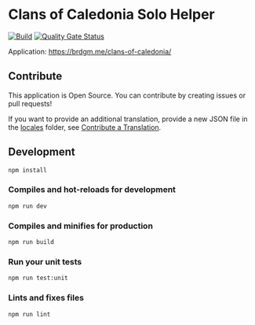 #  Clans of Caledonia Solo Helper

[![Build](https://github.com/brdgm/clans-of-caledonia-solo-helper/workflows/Build/badge.svg?branch=develop)](https://github.com/brdgm/clans-of-caledonia-solo-helper/actions?query=workflow%3ABuild+branch%3Adevelop)
[![Quality Gate Status](https://sonarcloud.io/api/project_badges/measure?project=brdgm_clans-of-caledonia-solo-helper&metric=alert_status)](https://sonarcloud.io/summary/new_code?id=brdgm_clans-of-caledonia-solo-helper)


Application: https://brdgm.me/clans-of-caledonia/


## Contribute

This application is Open Source. You can contribute by creating issues or pull requests!

If you want to provide an additional translation, provide a new JSON file in the [locales](https://github.com/brdgm/clans-of-caledonia-solo-helper/tree/develop/src/locales) folder, see [Contribute a Translation](https://github.com/brdgm/brdgm.github.io/wiki/Contribute-a-Translation).


## Development
```
npm install
```

### Compiles and hot-reloads for development
```
npm run dev
```

### Compiles and minifies for production
```
npm run build
```

### Run your unit tests
```
npm run test:unit
```

### Lints and fixes files
```
npm run lint
```
